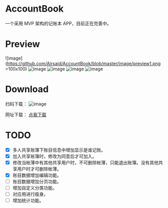 # AccountBook
一个采用 MVP 架构的记账本 APP，目前正在完善中。

# Preview
 ![image](https://github.com/Airsaid/AccountBook/blob/master/image/preview1.png =100x100)
 ![image](https://github.com/Airsaid/AccountBook/blob/master/image/preview2.png)
 ![image](https://github.com/Airsaid/AccountBook/blob/master/image/preview3.png)
 ![image](https://github.com/Airsaid/AccountBook/blob/master/image/preview4.png)
 ![image](https://github.com/Airsaid/AccountBook/blob/master/image/preview5.png)


# Download

扫码下载：
 ![image](https://github.com/Airsaid/AccountBook/blob/master/image/qr.png)

网址下载：
 [点我下载](http://pre.im/K36l)


# TODO
- [x] 多人共享账簿下账目信息中增加显示是谁记账。
- [x] 加入共享账簿时，修改为同意后才可加入。
- [x] 修改当帐薄中有其他共享用户时，不可删除帐薄，只能退出账簿。没有其他共享用户时才可删除帐薄。
- [x] 账目数据增加编辑功能。
- [ ] 账目数据增加分页功能。
- [ ] 增加自定义分类功能。
- [ ] 对应用进行瘦身。
- [ ] 增加统计功能。

